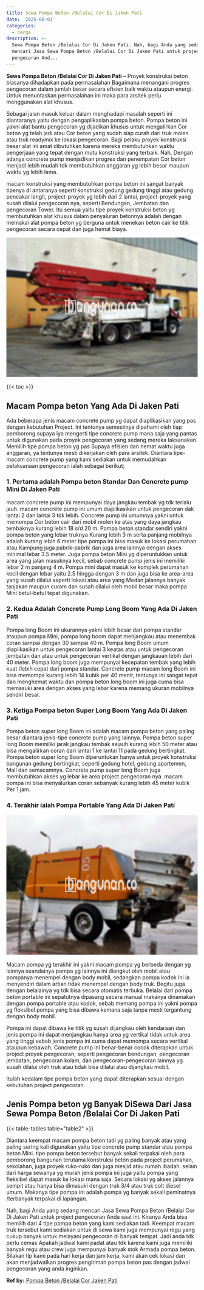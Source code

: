 ```yaml
---
title: Sewa Pompa Beton /Belalai Cor Di Jaken Pati
date: '2025-08-01'
categories:
  - harga
description: >-
  Sewa Pompa Beton /Belalai Cor Di Jaken Pati. Nah, bagi Anda yang sedang
  mencari Jasa Sewa Pompa Beton /Belalai Cor Di Jaken Pati untuk project
  pengecoran And...
---
```


**Sewa Pompa Beton /Belalai Cor Di Jaken Pati** – Proyek konstruksi beton biasanya dihadapkan pada permasalahan Bagaimana menangani progres pengecoran dalam jumlah besar secara efisien baik waktu ataupun energi. Untuk menuntaskan permasalahan ini maka para arsitek perlu menggunakan alat khusus.

Sebagai jalan masuk keluar dalam menghadapi masalah seperti ini diantaranya yaitu dengan pengaplikasian pompa beton. Pompa beton ini yakni alat bantu pengecoran yg dijadikan khusus untuk mengalirkan Cor beton yg telah jadi atau Cor beton yang sudah siap curah dari truk molen atau truk readymix ke lokasi pengecoran. Bagi pelaku proyek konstruksi besar alat ini amat dibutuhkan karena mereka membutuhkan waktu pengerjaan yang tepat dengan mutu konstruksi yang terbaik. Nah, Dengan adanya concrete pump menjadikan progres dan penempatan Cor beton menjadi lebih mudah tdk membutuhkan anggaran yg lebih besar maupun waktu yg lebih lama.

macam konstruksi yang membutuhkan pompa beton ini sangat banyak tipenya di antaranya seperti konstruksi gedung gedung tinggi atau gedung pencakar langit, project-proyek yg lebih dari 2 lantai, project-proyek yang susah dilalui pengecoran nya, seperti Bendungan, Jembatan dan pengecoran Tower. Itu semua yaitu tipe proyek konstruksi beton yg membutuhkan alat khusus dalam penyaluran betonnya adalah dengan memakai alat pompa beton yg berguna untuk menekan beton cair ke titik pengecoran secara cepat dan juga hemat biaya.

![Sewa Pompa Beton /Belalai Cor Di Jaken Pati](/images/sewa-concrete-pump-32.png)

{{< toc >}}

## Macam Pompa beton Yang Ada Di Jaken Pati

Ada beberapa jenis macam concrete pump yg dapat diaplikasikan yang pas dengan kebutuhan Project. Ini tentunya semestinya dipahami oleh tiap pemborong supaya iya mengerti tipe concrete pump mana saja yang pantas untuk digunakan pada proyek pengecoran yang sedang mereka laksanakan. Memilih tipe pompa beton yg pas Supaya efisien dan hemat waktu juga anggaran, ya tentunya mesti dikerjakan oleh para arsitek. Diantara tipe-macam concrete pump yang kami sediakan untuk memudahkan pelaksanaan pengecoran ialah sebagai berikut;

### 1\. Pertama adalah Pompa beton Standar Dan Concrete pump Mini Di Jaken Pati

macam concrete pump ini mempunyai daya jangkau tembak yg tdk terlalu jauh. macam concrete pump ini umum diaplikasikan untuk pengecoran dak lantai 2 dan lantai 3 tdk lebih. Concrete pump ini umumnya yakni untuk memompa Cor beton cair dari mobil molen ke atas yang daya jangkau tembaknya kurang lebih 18 s/d 20 m. Pompa beton standar sendiri yakni pompa beton yang lebar truknya Kurang lebih 3 m serta panjang mobilnya adalah kurang lebih 6 meter tipe pompa ini bisa masuk ke lokasi perumahan atau Kampung juga pabrik-pabrik dan juga area lainnya dengan akses minimal lebar 3.5 meter. Juga pompa beton Mini yg diperuntukkan untuk area yang jalan masuknya kecil, sebab concrete pump jenis ini memiliki lebar 2 m panjang 4 m. Pompa mini dapat masuk ke komplek perumahan kecil dengan lebar yaitu 2.5 hingga dengan 3 m dan juga bisa ke area-area yang susah dilalui seperti lokasi atau area yang Medan jalannya banyak tanjakan maupun curam dan susah dilalui oleh mobil besar maka pompa Mini betul-betul tepat digunakan.

### 2\. Kedua Adalah Concrete Pump Long Boom Yang Ada Di Jaken Pati

Pompa long Boom ini ukurannya yakni lebih besar dari pompa standar ataupun pompa Mini, pompa long boom dapat menjangkau atau menembak coran sampai dengan 30 sampai 40 m. Pompa long Boom umum diaplikasikan untuk pengecoran lantai 3 keatas atau untuk pengecoran jembatan dan atau untuk pengecoran vertikal dengan jangkauan lebih dari 40 meter. Pompa long boom juga mempunyai kecepatan tembak yang lebih kuat /lebih cepat dari pompa standar. Concrete pump macam long Boom ini bisa memompa kurang lebih 14 kubik per 40 menit, tentunya ini sangat tepat dan menghemat waktu dan pompa beton long boom ini juga cuma bisa memasuki area dengan akses yang lebar karena memang ukuran mobilnya sendiri besar.

### 3\. Ketiga Pompa beton Super Long Boom Yang Ada Di Jaken Pati

Pompa beton super long Boom ini adalah macam pompa beton yang paling besar diantara jenis-tipe concrete pump yang lainnya. Pompa beton super long Boom memiliki jarak jangkau tembak sejauh kurang lebih 50 meter atau bisa mengalirkan coran dari lantai 1 ke lantai 11 pada gedung bertingkat. Pompa beton super long Boom diperuntukan hanya untuk proyek konstruksi bangunan gedung bertingkat, seperti gedung hotel, gedung apartemen, Mall dan semacamnya. Concrete pump super long Boom juga membutuhkan akses yg lebar ke area project pengecoran nya. macam pompa ini bisa menyalurkan coran sebanyak kurang lebih 45 meter kubik Per 1 jam.

### 4\. Terakhir ialah Pompa Portable Yang Ada Di Jaken Pati

![Sewa Pompa Beton /Belalai Cor Di Jaken Pati](/images/sewa-concrete-pump-22.png)

Macam pompa yg terakhir ini yakni macam pompa yg berbeda dengan yg lainnya seandainya pompa yg lainnya ini diangkut oleh mobil atau pompanya menempel dengan body mobil, sedangkan pompa kodok ini ia menyendiri dalam artian tidak menempel dengan body truk. Begitu juga dengan belalainya yg tdk bisa secara otomatis terbuka. Belalai dari pompa beton portable ini sepatutnya dipasang secara manual makanya dinamakan dengan pompa portable atau kodok, sebab memang pompa ini yakni pompa yg fleksibel pompa yang bisa dibawa kemana saja tanpa mesti tergantung dengan body mobil.

Pompa ini dapat dibawa ke titik yg susah dijangkau oleh kendaraan dan jenis pompa ini dapat menjangkau hanya area yg vertikal tidak untuk area yang tinggi sebab jenis pompa ini cuma dapat memompa secara vertikal ataupun kebawah. Concrete pump ini benar-benar cocok diterapkan untuk project proyek pengecoran; seperti pengecoran bendungan, pengecoran jembatan, pengecoran kolam, dan pengecoran-pengecoran lainnya yg susah dilalui oleh truk atau tidak bisa dilalui atau dijangkau mobil.

Itulah kedalam tipe pompa beton yang dapat diterapkan sesuai dengan kebutuhan project pengecoran.

## Jenis Pompa beton yg Banyak DiSewa Dari Jasa Sewa Pompa Beton /Belalai Cor Di Jaken Pati

{{< table-tables table="table2" >}}

Diantara keempat macam pompa beton tadi yg paling banyak atau yang paling sering kali digunakan yaitu tipe concrete pump standar atau pompa beton Mini. tipe pompa beton tersebut banyak sekali terpakai oleh para pemborong bangunan terutama konstruksi beton pada project perumahan, sekolahan, juga proyek ruko-ruko dan juga mesjid atau rumah ibadah. selain dari harga sewanya yg murah jenis pompa ini juga yaitu pompa yang fleksibel dapat masuk ke lokasi mana saja. Secara lokasi yg akses jalannya sempit atau hanya bisa dimasuki dengan truk 3/4 atau truk colt diesel umum. Makanya tipe pompa ini adalah pompa yg banyak sekali peminatnya /terbanyak terpakai di lapangan.

Nah, bagi Anda yang sedang mencari Jasa Sewa Pompa Beton /Belalai Cor Di Jaken Pati untuk project pengecoran Anda saat ini. Kiranya Anda bisa memilih dari 4 tipe pompa beton yang kami sediakan tadi. Keempat macam truk tersebut kami sediakan untuk di sewa kami juga mempunyai regu yang cukup banyak untuk melayani pengecoran di banyak tempat. Jadi anda tdk perlu cemas Apakah jadwal kami padat atau tdk karena kami juga memiliki banyak regu atau crew juga mempunyai banyak stok Armada pompa beton. Silakan tlp kami pada hari kerja dan jam kerja, kami akan cek lokasi dan akan menjadwalkan progres pengiriman pompa beton pas dengan jadwal pengecoran yang anda inginkan.

**Ref by:** [Pompa Beton /Belalai Cor Jaken Pati](https://id.wikipedia.org/wiki/Pompa)
